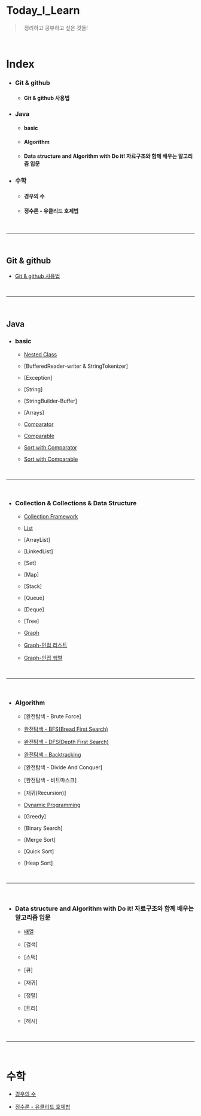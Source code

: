 # Today_I_Learn
> &nbsp; 정리하고 공부하고 싶은 것들!
> 
<br>

# Index

- ### Git & github
   - #### Git & github 사용법

- ### Java
   - #### basic
   
   - #### Algorithm
   
   - #### Data structure and Algorithm with Do it! 자료구조와 함께 배우는 알고리즘 입문
    

- ### 수학
  - #### 경우의 수
  
  - #### 정수론 - 유클리드 호제법

<br>

<hr>

<br>  

## Git & github
- [Git & github 사용법](https://github.com/OOOIOOOIO/Today_I_Learn/blob/master/Git%20%26%20github%20%EC%82%AC%EC%9A%A9%EB%B2%95.md)

<br>

<hr>

<br>  

## Java

- ### basic
  - [Nested Class](https://github.com/OOOIOOOIO/Today_I_Learn/blob/master/basic/Nested%20Class.md)
  
  - [BufferedReader-writer & StringTokenizer]
  
  - [Exception]
  
  - [String]
  
  - [StringBuilder-Buffer]
  
  - [Arrays]
  
  - [Comparator](https://github.com/OOOIOOOIO/Today_I_Learn/blob/master/lang%20%26%20util/Comparator.md)
  
  - [Comparable](https://github.com/OOOIOOOIO/Today_I_Learn/blob/master/lang%20%26%20util/Comparable.md)
 
  - [Sort with Comparator](https://github.com/OOOIOOOIO/Today_I_Learn/blob/master/lang%20%26%20util/Sort%20with%20Comparator.md)
  
  - [Sort with Comparable](https://github.com/OOOIOOOIO/Today_I_Learn/blob/master/lang%20&%20util/Sort%20with%20Comparable.md)
 
<br>

<hr>

<br>  


- ### Collection & Collections & Data Structure
  
  - [Collection Framework](https://github.com/OOOIOOOIO/Today_I_Learn_With_JAVA/blob/master/Collection%20%26%20Collections%20%26%20Data%20Structure/Collection%20Framework.md)
  
  - [List](https://github.com/OOOIOOOIO/Today_I_Learn_With_JAVA/blob/master/Collection%20&%20Collections%20&%20Data%20Structure/List.md)
  
  - [ArrayList]
  
  - [LinkedList]
  
  - [Set]
  
  - [Map]
  
  - [Stack]
  
  - [Queue]
    
  - [Deque]
  
  - [Tree]
  
  - [Graph](https://github.com/OOOIOOOIO/Today_I_Learn_With_JAVA/blob/master/Collection%20%26%20Collections/Graph.md)
  
  - [Graph-인접 리스트](https://github.com/OOOIOOOIO/Today_I_Learn_With_JAVA/blob/master/Collection%20%26%20Collections%20%26%20Data%20Structure/Graph%20-%EC%9D%B8%EC%A0%91%20%EB%A6%AC%EC%8A%A4%ED%8A%B8.md)
  
  - [Graph-인접 행렬](https://github.com/OOOIOOOIO/Today_I_Learn_With_JAVA/blob/master/Collection%20%26%20Collections%20%26%20Data%20Structure/Graph%20-%EC%9D%B8%EC%A0%91%20%ED%96%89%EB%A0%AC.md)

<br>

<hr>

<br>  


- ### Algorithm
  
  - [완전탐색 - Brute Force]
  
  - [완전탐색 - BFS(Bread First Search)](https://github.com/OOOIOOOIO/Today_I_Learn_With_JAVA/blob/master/Algorithm/%EC%99%84%EC%A0%84%ED%83%90%EC%83%89%20-%20BFS(Bread%20First%20Search).md)
  
  - [완전탐색 - DFS(Depth First Search)](https://github.com/OOOIOOOIO/Today_I_Learn_With_JAVA/blob/master/Algorithm/%EC%99%84%EC%A0%84%ED%83%90%EC%83%89%20-%20DFS(Depth%20First%20Search).md)
  
  - [완전탐색 - Backtracking](https://github.com/OOOIOOOIO/Today_I_Learn/blob/master/Algorithm/%EC%99%84%EC%A0%84%ED%83%90%EC%83%89%20-%20Backtracking.md)
  
  - [완전탐색 - Divide And Conquer]
  
  - [완전탐색 - 비트마스크]
  
  - [재귀(Recursion)]
  
  - [Dynamic Programming](https://github.com/OOOIOOOIO/Today_I_Learn/blob/master/Algorithm/Dynamic%20Programming.md)
  
  - [Greedy]
  
  - [Binary Search]
  
  - [Merge Sort]
  
  - [Quick Sort]
  
  - [Heap Sort]

<br>

<hr>

<br>  

- ### Data structure and Algorithm with Do it! 자료구조와 함께 배우는 알고리즘 입문
  - [배열](https://github.com/OOOIOOOIO/Today_I_Learn/tree/master/Data%20structure%20and%20Algorithm%20with%20Do%20it!%20%EC%9E%90%EB%A3%8C%EA%B5%AC%EC%A1%B0%EC%99%80%20%ED%95%A8%EA%BB%98%20%EB%B0%B0%EC%9A%B0%EB%8A%94%20%EC%95%8C%EA%B3%A0%EB%A6%AC%EC%A6%98%20%EC%9E%85%EB%AC%B8/%EB%B0%B0%EC%97%B4)
  
  - [검색]
  
  - [스택]
  
  - [큐]
  
  - [재귀]
  
  - [정렬]
  
  - [트리]
  
  - [해시]
  
<br>

<hr>

<br>  


# 수학

  - [경우의 수](https://github.com/OOOIOOOIO/Today_I_Learn/blob/master/%EC%88%98%ED%95%99/%EA%B2%BD%EC%9A%B0%EC%9D%98%20%EC%88%98.md)
  
  - [정수론 - 유클리드 호제법](https://github.com/OOOIOOOIO/Today_I_Learn/blob/master/%EC%88%98%ED%95%99/%EC%A0%95%EC%88%98%EB%A1%A0%20-%20%EC%9C%A0%ED%81%B4%EB%A6%AC%EB%93%9C%20%ED%98%B8%EC%A0%9C%EB%B2%95.md)
